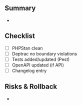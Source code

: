 ## Summary
-

## Checklist
- [ ] PHPStan clean
- [ ] Deptrac no boundary violations
- [ ] Tests added/updated (Pest)
- [ ] OpenAPI updated (if API)
- [ ] Changelog entry

## Risks & Rollback
-

